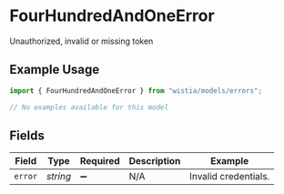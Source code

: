 # FourHundredAndOneError

Unauthorized, invalid or missing token

## Example Usage

```typescript
import { FourHundredAndOneError } from "wistia/models/errors";

// No examples available for this model
```

## Fields

| Field                | Type                 | Required             | Description          | Example              |
| -------------------- | -------------------- | -------------------- | -------------------- | -------------------- |
| `error`              | *string*             | :heavy_minus_sign:   | N/A                  | Invalid credentials. |